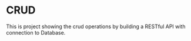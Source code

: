 # CRUD
This is project showing the crud operations by building a RESTful API with connection to Database.
